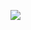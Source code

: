 ![](https://www.nta.go.jp/tmp/f041f3bf-5472-4f5a-9f05-348ad4db8130/images/aa0ed15766754fd8b24a2f0117d98adee48db784696b2fc5410c77f7555ee481.jpg)